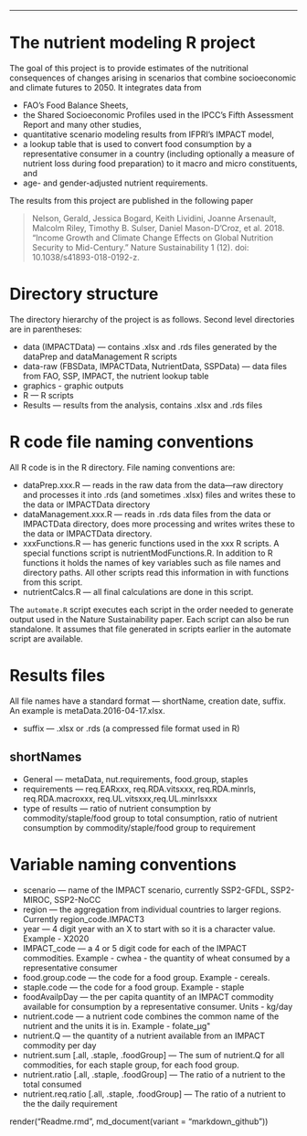 ------------------------------------------------------------------------

The nutrient modeling R project
===============================

The goal of this project is to provide estimates of the nutritional
consequences of changes arising in scenarios that combine socioeconomic
and climate futures to 2050. It integrates data from

-   FAO’s Food Balance Sheets,
-   the Shared Socioeconomic Profiles used in the IPCC’s Fifth
    Assessment Report and many other studies,
-   quantitative scenario modeling results from IFPRI’s IMPACT model,
-   a lookup table that is used to convert food consumption by a
    representative consumer in a country (including optionally a measure
    of nutrient loss during food preparation) to it macro and micro
    constituents, and
-   age- and gender-adjusted nutrient requirements.

The results from this project are published in the following paper

> Nelson, Gerald, Jessica Bogard, Keith Lividini, Joanne Arsenault,
> Malcolm Riley, Timothy B. Sulser, Daniel Mason-D’Croz, et al. 2018.
> “Income Growth and Climate Change Effects on Global Nutrition Security
> to Mid-Century.” Nature Sustainability 1 (12). doi:
> 10.1038/s41893-018-0192-z.

Directory structure
===================

The directory hierarchy of the project is as follows. Second level
directories are in parentheses:

-   data (IMPACTData) — contains .xlsx and .rds files generated by the
    dataPrep and dataManagement R scripts
-   data-raw (FBSData, IMPACTData, NutrientData, SSPData) — data files
    from FAO, SSP, IMPACT, the nutrient lookup table
-   graphics - graphic outputs
-   R — R scripts
-   Results — results from the analysis, contains .xlsx and .rds files

R code file naming conventions
==============================

All R code is in the R directory. File naming conventions are:

-   dataPrep.xxx.R — reads in the raw data from the data—raw directory
    and processes it into .rds (and sometimes .xlsx) files and writes
    these to the data or IMPACTData directory
-   dataManagement.xxx.R — reads in .rds data files from the data or
    IMPACTData directory, does more processing and writes writes these
    to the data or IMPACTData directory.
-   xxxFunctions.R — has generic functions used in the xxx R scripts. A
    special functions script is nutrientModFunctions.R. In addition to R
    functions it holds the names of key variables such as file names and
    directory paths. All other scripts read this information in with
    functions from this script.
-   nutrientCalcs.R — all final calculations are done in this script.

The `automate.R` script executes each script in the order needed to
generate output used in the Nature Sustainability paper. Each script can
also be run standalone. It assumes that file generated in scripts
earlier in the automate script are available.

Results files
=============

All file names have a standard format — shortName, creation date,
suffix. An example is metaData.2016-04-17.xlsx.

-   suffix — .xlsx or .rds (a compressed file format used in R)

shortNames
----------

-   General — metaData, nut.requirements, food.group, staples
-   requirements — req.EARxxx, req.RDA.vitsxxx, req.RDA.minrls,
    req.RDA.macroxxx, req.UL.vitsxxx,req.UL.minrlsxxx
-   type of results — ratio of nutrient consumption by
    commodity/staple/food group to total consumption, ratio of nutrient
    consumption by commodity/staple/food group to requirement

Variable naming conventions
===========================

-   scenario — name of the IMPACT scenario, currently SSP2-GFDL,
    SSP2-MIROC, SSP2-NoCC
-   region — the aggregation from individual countries to larger
    regions. Currently region\_code.IMPACT3
-   year — 4 digit year with an X to start with so it is a character
    value. Example - X2020
-   IMPACT\_code — a 4 or 5 digit code for each of the IMPACT
    commodities. Example - cwhea - the quantity of wheat consumed by a
    representative consumer
-   food.group.code — the code for a food group. Example - cereals.
-   staple.code — the code for a food group. Example - staple
-   foodAvailpDay — the per capita quantity of an IMPACT commodity
    available for consumption by a representative consumer. Units -
    kg/day
-   nutrient.code — a nutrient code combines the common name of the
    nutrient and the units it is in. Example - folate\_µg"  
-   nutrient.Q — the quantity of a nutrient available from an IMPACT
    commodity per day
-   nutrient.sum \[.all, .staple, .foodGroup\] — The sum of nutrient.Q
    for all commodities, for each staple group, for each food group.
-   nutrient.ratio \[.all, .staple, .foodGroup\] — The ratio of a
    nutrient to the total consumed
-   nutrient.req.ratio \[.all, .staple, .foodGroup\] — The ratio of a
    nutrient to the the daily requirement

render(“Readme.rmd”, md\_document(variant = “markdown\_github”))
